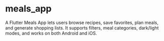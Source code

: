 # meals_app
A Flutter Meals App lets users browse recipes, save favorites, plan meals, and generate shopping lists. It supports filters, meal categories, dark/light modes, and works on both Android and iOS.
